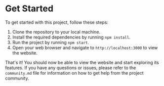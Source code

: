 # Get Started

To get started with this project, follow these steps:

1. Clone the repository to your local machine.
2. Install the required dependencies by running `npm install`.
3. Run the project by running `npm start`.
4. Open your web browser and navigate to `http://localhost:3000` to view the website.

That's it! You should now be able to view the website and start exploring its features. If you have any questions or issues, please refer to the `community.md` file for information on how to get help from the project community.